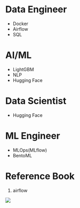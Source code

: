 # Data Engineer
- Docker
- Airflow
- SQL

# AI/ML 
- LightGBM
- NLP
- Hugging Face

# Data Scientist
- Hugging Face

# ML Engineer
- MLOps(MLflow)
- BentoML

# Reference Book
1. airflow
<img src = "![l9791191600681](https://user-images.githubusercontent.com/110037747/184061410-aef1d74d-5917-4f6c-803d-908db16a5729.jpg">
